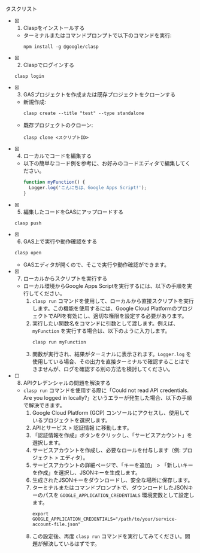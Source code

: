タスクリスト
- [x] 1. Claspをインストールする
  - ターミナルまたはコマンドプロンプトで以下のコマンドを実行:
    ```
    npm install -g @google/clasp
    ```

- [x] 2. Claspでログインする
  ```
  clasp login
  ```

- [x] 3. GASプロジェクトを作成または既存プロジェクトをクローンする
  - 新規作成:
    ```
    clasp create --title "test" --type standalone
    ```
  - 既存プロジェクトのクローン:
    ```
    clasp clone <スクリプトID>
    ```

- [x] 4. ローカルでコードを編集する
  - 以下の簡単なコード例を参考に、お好みのコードエディタで編集してください。
    ```javascript
    function myFunction() {
      Logger.log('こんにちは、Google Apps Script!');
    }
    ```

- [x] 5. 編集したコードをGASにアップロードする
  ```
  clasp push
  ```

- [x] 6. GAS上で実行や動作確認をする
  ```
  clasp open
  ```
  - GASエディタが開くので、そこで実行や動作確認ができます。

- [x] 7. ローカルからスクリプトを実行する
  - ローカル環境からGoogle Apps Scriptを実行するには、以下の手順を実行してください。
    1. `clasp run` コマンドを使用して、ローカルから直接スクリプトを実行します。この機能を使用するには、Google Cloud PlatformのプロジェクトでAPIを有効にし、適切な権限を設定する必要があります。
    2. 実行したい関数名をコマンドに引数として渡します。例えば、`myFunction` を実行する場合は、以下のように入力します。
       ```
       clasp run myFunction
       ```
    3. 関数が実行され、結果がターミナルに表示されます。`Logger.log` を使用している場合、その出力を直接ターミナルで確認することはできませんが、ログを確認する別の方法を検討してください。

- [ ] 8. APIクレデンシャルの問題を解決する
  - `clasp run` コマンドを使用する際に「Could not read API credentials. Are you logged in locally?」というエラーが発生した場合、以下の手順で解決できます。
    1. Google Cloud Platform (GCP) コンソールにアクセスし、使用しているプロジェクトを選択します。
    2. APIとサービス > 認証情報 に移動します。
    3. 「認証情報を作成」ボタンをクリックし、「サービスアカウント」を選択します。
    4. サービスアカウントを作成し、必要なロールを付与します（例: プロジェクト > エディタ）。
    5. サービスアカウントの詳細ページで、「キーを追加」 > 「新しいキーを作成」を選択し、JSONキーを生成します。
    6. 生成されたJSONキーをダウンロードし、安全な場所に保存します。
    7. ターミナルまたはコマンドプロンプトで、ダウンロードしたJSONキーのパスを `GOOGLE_APPLICATION_CREDENTIALS` 環境変数として設定します。
       ```
       export GOOGLE_APPLICATION_CREDENTIALS="/path/to/your/service-account-file.json"
       ```
    8. この設定後、再度 `clasp run` コマンドを実行してみてください。問題が解決しているはずです。